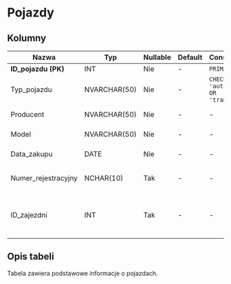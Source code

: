 # Pojazdy

## Kolumny

| Nazwa               | Typ          | Nullable | Default | Constraints                    | Klucze obce             | Opis                                                    |
| ------------------- | ------------ | -------- | ------- | ------------------------------ | ----------------------- | ------------------------------------------------------- |
| **ID_pojazdu (PK)** | INT          | Nie      | -       | `PRIMARY KEY`                  | -                       | ID pojazdu                                              |
| Typ_pojazdu         | NVARCHAR(50) | Nie      | -       | `CHECK 'autobus' OR 'tramwaj'` | -                       | Typ pojazdu                                             |
| Producent           | NVARCHAR(50) | Nie      | -       | -                              | -                       | Producent pojazdu                                       |
| Model               | NVARCHAR(50) | Nie      | -       | -                              | -                       | Model pojazdu                                           |
| Data_zakupu         | DATE         | Nie      | -       | -                              | -                       | Model pojazdu                                           |
| Numer_rejestracyjny | NCHAR(10)    | Tak      | -       | -                              | -                       | Numer rejestracyjny pojazdu                             |
| ID_zajezdni         | INT          | Tak      | -       | -                              | `Zajezdnie.ID_zajezdni` | ID zajezdni, do której aktualnie przypisany jest pojazd |

## Opis tabeli

Tabela zawiera podstawowe informacje o pojazdach.
